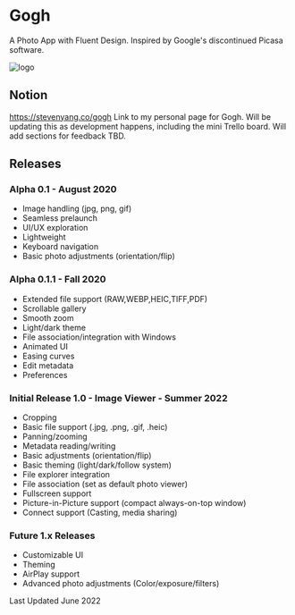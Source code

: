 # Gogh
A Photo App with Fluent Design. Inspired by Google's discontinued Picasa software.

![logo](https://github.com/stevenya97/gogh/blob/master/gogh03x.png?raw=true)

## Notion
https://stevenyang.co/gogh
Link to my personal page for Gogh. Will be updating this as development happens, including the mini Trello board. Will add sections for feedback TBD.

## Releases
### Alpha 0.1 - August 2020 
- Image handling (jpg, png, gif) 
- Seamless prelaunch
- UI/UX exploration
- Lightweight 
- Keyboard navigation 
- Basic photo adjustments (orientation/flip) 

### Alpha 0.1.1 - Fall 2020 
- Extended file support (RAW,WEBP,HEIC,TIFF,PDF)
- Scrollable gallery 
- Smooth zoom 
- Light/dark theme
- File association/integration with Windows
- Animated UI 
- Easing curves 
- Edit metadata
- Preferences


### Initial Release 1.0 - Image Viewer - Summer 2022
- Cropping
- Basic file support (.jpg, .png, .gif, .heic)
- Panning/zooming
- Metadata reading/writing
- Basic adjustments (orientation/flip)
- Basic theming (light/dark/follow system)
- File explorer integration
- File association (set as default photo viewer)
- Fullscreen support
- Picture-in-Picture support (compact always-on-top window)
- Connect support (Casting, media sharing)


### Future 1.x Releases
- Customizable UI
- Theming
- AirPlay support
- Advanced photo adjustments (Color/exposure/filters)

Last Updated June 2022

